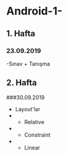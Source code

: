 # Android-1-

## 1. Hafta
### 23.09.2019
-Sınav + Tanışma

## 2. Hafta
###30.09.2019
- Layout'lar
- - Relative
- - Constraint 
- - Linear

